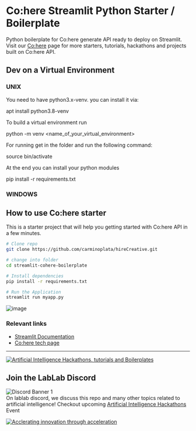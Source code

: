 # Co:here Streamlit Python Starter / Boilerplate

Python boilerplate for Co:here generate API ready to deploy on Streamlit. Visit our [Co:here](https://lablab.ai/tech/cohere) page for more starters, tutorials, hackathons and projects built on Co:here API.

## Dev on a Virtual Environment

### UNIX

You need to have python3.x-venv. you can install it via:

apt install python3.8-venv

To build a virtual environment run

python -m venv <name_of_your_virtual_environment>

For running get in the folder and run the following command:

source bin/activate

At the end you can install your python modules

pip install -r requirements.txt
### WINDOWS


## How to use Co:here starter

This is a starter project that will help you getting started with Co:here API in a few minutes.
```bash
# Clone repo
git clone https://github.com/carminoplata/hireCreative.git

# change into folder
cd streamlit-cohere-boilerplate

# Install dependencies
pip install -r requirements.txt

# Run the Application
streamlit run myapp.py
```

![image](https://user-images.githubusercontent.com/64021988/193038824-214d704b-9676-4f29-8af9-61790e9c38c2.png)


### Relevant links
- [Streamlit Documentation](https://docs.streamlit.io/)
- [Co:here tech page](https://lablab.ai/t/cohere)




---

[![Artificial Intelligence Hackathons, tutorials and Boilerplates](https://storage.googleapis.com/lablab-static-eu/images/github/lablab-banner.jpg)](https://lablab.ai)




## Join the LabLab Discord


![Discord Banner 1](https://discordapp.com/api/guilds/877056448956346408/widget.png?style=banner1)  
On lablab discord, we discuss this repo and many other topics related to artificial intelligence! Checkout upcoming [Artificial Intelligence Hackathons](https://lablab.ai) Event


[![Acclerating innovation through acceleration](https://storage.googleapis.com/lablab-static-eu/images/github/nn-group-loggos.jpg)](https://newnative.ai)
